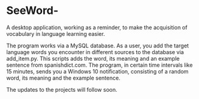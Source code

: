 # SeeWord-
A desktop application, working as a reminder, to make the acquisition of vocabulary in language learning easier. 


The program works via a MySQL database. As a user, you add the target language words you encounter in different sources to the database
via add_item.py. This scripts adds the word, its meaning and an example sentence from spanishdict.com. The program, in certain time intervals
like 15 minutes, sends you a Windows 10 notification, consisting of a random word, its meaning and the example sentence. 

The updates to the projects will follow soon. 
